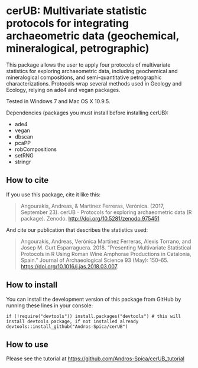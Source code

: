 # cerUB: Multivariate statistic protocols for integrating archaeometric data (geochemical, mineralogical, petrographic)

This package allows the user to apply four protocols of multivariate statistics for exploring archaeometric data, including geochemical and mineralogical compositions, and semi-quantitative petrographic characterizations. Protocols wrap several methods used in Geology and Ecology, relying on ade4 and vegan packages.

Tested in Windows 7 and Mac OS X 10.9.5.

Dependencies (packages you must install before installing cerUB):

* ade4
* vegan
* dbscan
* pcaPP
* robCompositions
* setRNG
* stringr

## How to cite

If you use this package, cite it like this:

> Angourakis, Andreas, & Martínez Ferreras, Verònica. (2017, September 23). cerUB - Protocols for exploring archaeometric data (R package). Zenodo. http://doi.org/10.5281/zenodo.975451

And cite our publication that describes the statistics used:

> Angourakis, Andreas, Verònica Martínez Ferreras, Alexis Torrano, and Josep M. Gurt Esparraguera. 2018. “Presenting Multivariate Statistical Protocols in R Using Roman Wine Amphorae Productions in Catalonia, Spain.” Journal of Archaeological Science 93 (May): 150–65. https://doi.org/10.1016/j.jas.2018.03.007.

## How to install

You can install the development version of this package from GitHub by running these lines in your console:

```
if (!require("devtools")) install.packages("devtools") # this will install devtools package, if not installed already
devtools::install_github("Andros-Spica/cerUB")  
```

## How to use

Please see the tutorial at <https://github.com/Andros-Spica/cerUB_tutorial>
